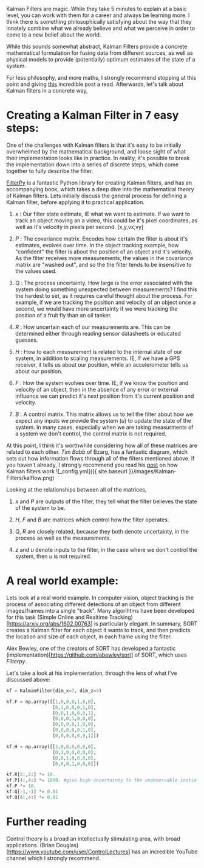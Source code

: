 

Kalman Filters are magic. While they take 5 minutes to explain at a basic level, you can work with them for a career and always be learning more. I think there is something philosophically satisfying about the way that they innately combine what we already believe and what we perceive in order to come to a new belief about the world.

While this sounds somewhat abstract, Kalman Filters provide a concrete mathematical formulation for fusing data from different sources, as well as physical models to provide (potentially) optimum estimates of the state of a system.

For less philosophy, and more maths, I strongly recommend stopping at this point and giving [this](https://www.bzarg.com/p/how-a-kalman-filter-works-in-pictures/) incredible post a read. Afterwards, let's talk about Kalman filters in a concrete way,  


Creating a Kalman Filter in 7 easy steps:
===============
One of the challenges with Kalman filters is that it's easy to be initially overwhelmed by the mathematical background, and loose sight of what their implementation looks like in practice. In reality, it's possible to break the implementation down into a series of discrete steps, which come together to fully describe the filter.


[FilterPy](https://filterpy.readthedocs.io/en/latest/) is a fantastic Python library for creating Kalman filters, and has an accompanying book, which takes a deep dive into the mathematical theory of Kalman filters. Lets initially discuss the general process for defining a Kalman filter, before applying it to practical application.


1. *x* :  Our filter state estimate, IE what we want to estimate. If we want to track an object moving an a video, this could be it's pixel coordinates, as well as it's velocity in pixels per second.
[x,y,vx,vy]

2. *P* : The covariance matrix. Encodes how certain the filter is about it's estimates, evolves over time. In the object tracking example, how "confident" the filter is about the position of an object and it's velocity.  As the filter receives more measurements, the values in the covariance matrix are "washed out", and so the the filter tends to be insensitive to the values used.

3. *Q* : The process uncertainty. How large is the error associated with the system doing something unexpected between measurements? I find this the hardest to set, as it requires careful thought about the process. For example, if we are tracking the position and velocity of an object once a second, we would have more uncertainty if we were tracking the position of a fruit fly than an oil tanker. 

4. *R* : How uncertain each of our measurements are. This can be determined either through reading sensor datasheets or educated guesses.

5. *H* : How to each measurement is related to the internal state of our system, in addition to scaling measurements. IE, If we have a GPS receiver, it tells us about our position, while an accelerometer tells us about our position.

6. *F* : How the system evolves over time. IE, if we know the position and velocity of an object, then in the absence of any error or external influence we can predict it's next position from it's current position and velocity.

7. *B* : A control matrix. This matrix allows us to tell the filter about how we expect any inputs we provide the system (*u*) to update the state of the system. In many cases, especially when we are taking measurments of a system we don't control, the control matrix is not required.



At this point, I think it's worthwhile considering how all of these matrices are related to each other.
*Tim Babb* of Bzarg, has a fantastic diagram, which sets out how information flows through all of the filters mentioned above. 
If you haven't already, I strongly recommend you read his [post](https://www.bzarg.com/p/how-a-kalman-filter-works-in-pictures/)  on how Kalman filters work 
![_config.yml]({{ site.baseurl }}/images/Kalman-Filters/kalflow.png)



Looking at the relationships between all of the matrices,

1. *x* and *P* are outputs of the filter, they tell what the filter believes the state of the system to be.

2. *H*, *F* and *B* are matrices which control how the filter operates.

3. *Q*, *R* are closely related, because they both denote uncertainty, in the process as well as the measurements.

4. *z* and *u* denote inputs to the filter, in the case where we don't control the system, then *u* is not required.



A real world example:
===============

Lets look at a real world example. In computer vision, object tracking is the process of associating different detections of an object from different images/frames into a single "track". Many algorihtms have been developed for this task (Simple Online and Realtime Tracking)[https://arxiv.org/abs/1602.00763] is particularly elegant.
In summary, SORT creates a Kalman filter for each object it wants to track, and then predicts the location and size of each object, in each frame using the filter. 

Alex Bewley, one of the creators of SORT has developed a fantastic (implementation)[https://github.com/abewley/sort] of SORT, which uses *Filterpy*.


Let's take a look at his implementation, through the lens of what I've discussed above:

```python
kf = KalmanFilter(dim_x=7, dim_z=4)
```

```python
kf.F = np.array([[1,0,0,0,1,0,0],
                 [0,1,0,0,0,1,0],
                 [0,0,1,0,0,0,1],
                 [0,0,0,1,0,0,0], 
                 [0,0,0,0,1,0,0],
                 [0,0,0,0,0,1,0],
                 [0,0,0,0,0,0,1]])
```

```python
kf.H = np.array([[1,0,0,0,0,0,0],
                 [0,1,0,0,0,0,0],
                 [0,0,1,0,0,0,0],
                 [0,0,0,1,0,0,0]])
```

```python
kf.R[2:,2:] *= 10.
kf.P[4:,4:] *= 1000. #give high uncertainty to the unobservable initial velocities
kf.P *= 10.
kf.Q[-1,-1] *= 0.01
kf.Q[4:,4:] *= 0.01
```


Further reading
===============
Control theory is a broad an intellectually stimulating area, with broad applications.  (Brian Douglas)[https://www.youtube.com/user/ControlLectures] has an incredible YouTube channel which I strongly recommend. 

